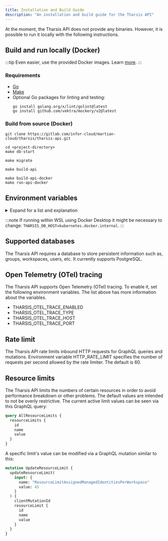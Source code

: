 ```yaml
---
title: Installation and Build Guide
description: "An installation and build guide for the Tharsis API"
---
```


At the moment, the Tharsis API does not provide any binaries. However, it is possible to run it locally with the following instructions.

## Build and run locally (Docker)

:::tip
Even easier, use the provided Docker images. Learn [more](../docker/install.md).
:::

### Requirements

- [Go](https://go.dev/doc/install)
- [Make](https://www.gnu.org/software/make/)
- Optional Go packages for linting and testing:
  ```shell showLineNumbers
  go install golang.org/x/lint/golint@latest
  go install github.com/vektra/mockery/v2@latest
  ```

### Build from source (Docker)

```shell title="Git clone the project to the local machine"
git clone https://gitlab.com/infor-cloud/martian-cloud/tharsis/tharsis-api.git
```

```shell showLineNumbers title="Start the PostgreSQL database"
cd <project-directory>
make db-start
```

```shell title="Prepare the database"
make migrate
```

```shell title="Build the API binary"
make build-api
```

```shell showLineNumbers title="Build the API Docker image and run it"
make build-api-docker
make run-api-docker
```

## Environment variables

<details>
<summary>Expand for a list and explanation</summary>

|                                                     Name |        Generic Value        | Description                                                      |
| -------------------------------------------------------: | :-------------------------: | ---------------------------------------------------------------- |
|                   `THARSIS_OAUTH_PROVIDERS_0_ISSUER_URL` |              -              | Configured OIDC provider's issuer URL.                           |
|                    `THARSIS_OAUTH_PROVIDERS_0_CLIENT_ID` |              -              | Client ID for identity provider.                                 |
|               `THARSIS_OAUTH_PROVIDERS_0_USERNAME_CLAIM` |              -              | Supported username claim.                                        |
|                        `THARSIS_OAUTH_PROVIDERS_0_SCOPE` |              -              | OAuth scopes used by the Tharsis UI.                             |
|                   `THARSIS_OAUTH_PROVIDERS_0_LOGOUT_URL` |              -              | Logout URL for the Tharsis UI.                                   |
|                              `THARSIS_TFE_LOGIN_ENABLED` |            true             | Boolean specifying if Terraform Login is enabled.                |
|                            `THARSIS_TFE_LOGIN_CLIENT_ID` |              -              | Client ID for Terraform login.                                   |
|                               `THARSIS_TFE_LOGIN_SCOPES` |              -              | Login scopes for Terraform login.                                |
|                               `THARSIS_ADMIN_USER_EMAIL` |              -              | Email for the default API admin user if one is to be created.    |
|                                    `THARSIS_DB_PASSWORD` |          postgres           | The clear-text password for the PostgreSQL database.             |
|                                    `THARSIS_DB_USERNAME` |          postgres           | The username for the PostgreSQL database.                        |
|                              `THARSIS_DB_PASSWORD_CRYPT` |              -              | Encrypted version of the password for the PostgreSQL database.   |
|                                `THARSIS_DB_PASSWORD_ARN` |            none             | The Amazon Resource Number (ARN) where DB password is stored.    |
|                                        `THARSIS_DB_NAME` |           tharsis           | Username for PostgreSQL database.                                |
|                                        `THARSIS_DB_HOST` |          localhost          | Host address the database container binds to.                    |
|                                        `THARSIS_DB_PORT` |            5432             | Port number where API connects with the database.                |
|                                    `THARSIS_DB_SSL_MODE` |            false            | Boolean indicating if database uses SSL.                         |
|                       `THARSIS_OBJECT_STORE_PLUGIN_TYPE` |           aws_s3            | Object store plugin type.                                        |
|                `THARSIS_OBJECT_STORE_PLUGIN_DATA_BUCKET` |              -              | Name of the bucket where objects will be stored.                 |
|                `THARSIS_OBJECT_STORE_PLUGIN_DATA_REGION` |              -              | Region where the object store is hosted.                         |
|     `THARSIS_OBJECT_STORE_PLUGIN_DATA_AWS_ACCESS_KEY_ID` |              -              | AWS access key ID used to access the object store.               |
| `THARSIS_OBJECT_STORE_PLUGIN_DATA_AWS_SECRET_ACCESS_KEY` |              -              | AWS secret access key used to access the object store.           |
|              `THARSIS_OBJECT_STORE_PLUGIN_DATA_ENDPOINT` |    http://localhost:9000    | URL to the object store.                                         |
|                       `THARSIS_JWS_PROVIDER_PLUGIN_TYPE` |              -              | JSON Web Signature (JWS) provider plugin type.                   |
|                `THARSIS_JWS_PROVIDER_PLUGIN_DATA_KEY_ID` |              -              | JWS provider key ID.                                             |
|                `THARSIS_JWS_PROVIDER_PLUGIN_DATA_REGION` |              -              | Region where plugin is hosted.                                   |
|                     `THARSIS_JOB_DISPATCHER_PLUGIN_TYPE` |           docker            | Type of job executor plugin: kubernetes, ecs, docker, local.     |
|             `THARSIS_JOB_DISPATCHER_PLUGIN_DATA_API_URL` |    http://localhost:8000    | Job dispatcher API URL.                                          |
|                `THARSIS_JOB_DISPATCHER_PLUGIN_DATA_HOST` | unix:///var/run/docker.sock | Host for the job dispatcher.                                     |
|         `THARSIS_JOB_DISPATCHER_PLUGIN_DATA_EXTRA_HOSTS` |              -              | Extra hosts for job executor docker configuration.               |
|               `THARSIS_JOB_DISPATCHER_PLUGIN_DATA_IMAGE` |              -              | Docker image used for the job executor.                          |
|         `THARSIS_JOB_DISPATCHER_PLUGIN_DATA_LOCAL_IMAGE` |            true             | Boolean specifying if job executor image is using a local image. |
|                                        `THARSIS_API_URL` |    http://localhost:8000    | Endpoint where the Tharsis API will be accessible.               |
|                     `THARSIS_SERVICE_ACCOUNT_ISSUER_URL` |    http://localhost:8000    | Issuer URL for Tharsis service account authentication.           |
|                             `THARSIS_OTEL_TRACE_ENABLED` |            true             | Boolean specifying whether tracing is enabled.                   |
|                                `THARSIS_OTEL_TRACE_TYPE` |        otlp or xray         | Type of tracing data to send.                                    |
|                                `THARSIS_OTEL_TRACE_HOST` |              -              | Host name or IP address to send trace data to.                   |
|                                `THARSIS_OTEL_TRACE_PORT` |            4317             | Port to send trace data to.                                      |
|                                        `HTTP_RATE_LIMIT` |             60              | HTTP requests per second allowed by the rate limiter             |

</details>

:::note
If running within WSL using Docker Desktop it might be necessary to change: `THARSIS_DB_HOST=kubernetes.docker.internal`.
:::

## Supported databases

The Tharsis API requires a database to store persistent information such as, groups, workspaces, users, etc. It currently supports PostgreSQL.

## Open Telemetry (OTel) tracing

The Tharsis API supports Open Telemetry (OTel) tracing. To enable it, set the following environment variables. The list above has more information about the variables.

- THARSIS_OTEL_TRACE_ENABLED
- THARSIS_OTEL_TRACE_TYPE
- THARSIS_OTEL_TRACE_HOST
- THARSIS_OTEL_TRACE_PORT

## Rate limit

The Tharsis API rate limits inbound HTTP requests for GraphQL queries and mutations. Environment variable HTTP_RATE_LIMIT specifies the number of requests per second allowed by the rate limiter. The default is 60.

## Resource limits

The Tharsis API limits the numbers of certain resources in order to avoid performance breakdown or other problems. The default values are intended to not be overly restrictive. The current active limit values can be seen via this GraphQL query:

```graphql showLineNumbers
query AllResourceLimits {
  resourceLimits {
    id
    name
    value
  }
}
```

A specific limit's value can be modified via a GraphQL mutation similar to this:

```graphql showLineNumbers
mutation UpdateResourceLimit {
  updateResourceLimit(
    input: {
      name: "ResourceLimitAssignedManagedIdentitiesPerWorkspace"
      value: 45
    }
  ) {
    clientMutationId
    resourceLimit {
      id
      name
      value
    }
  }
}
```
